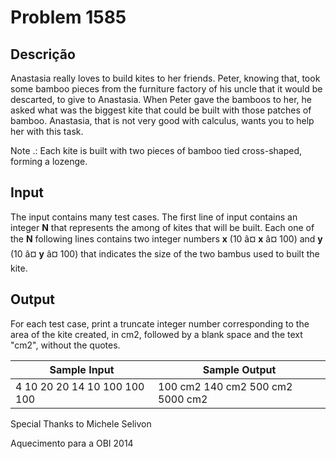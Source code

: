 # Problem 1585

Descrição
----------

Anastasia really loves to build kites to her friends. Peter, knowing that, took some bamboo pieces from the furniture factory of his uncle that it would be descarted, to give to Anastasia. When Peter gave the bamboos to her, he asked what was the biggest kite that could be built with those patches of bamboo. Anastasia, that is not very good with calculus, wants you to help her with this task.

Note .: Each kite is built with two pieces of bamboo tied cross-shaped, forming a lozenge.

Input
-----

The input contains many test cases. The first line of input contains an integer **N** that represents the among of kites that will be built. Each one of the **N** following lines contains two integer numbers **x** (10 â¤ **x** â¤ 100) and **y** (10 â¤ **y** â¤ 100) that indicates the size of the two bambus used to built the kite.

Output
------

For each test case, print a truncate integer number corresponding to the area of the kite created, in cm2, followed by a blank space and the text "cm2", without the quotes.


| Sample Input | Sample Output |
| --- | --- |
| 4 10 20 20 14 10 100 100 100 | 100 cm2 140 cm2 500 cm2 5000 cm2 |

Special Thanks to Michele Selivon   

Aquecimento para a OBI 2014

